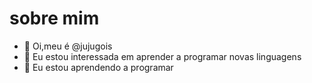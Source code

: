 # sobre mim

- 👋 Oi,meu é @jujugois
- 👀 Eu estou interessada em aprender a programar novas linguagens
- 🌱 Eu estou aprendendo a programar

